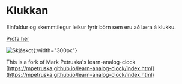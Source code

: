 # Klukkan

Einfaldur og skemmtilegur leikur fyrir börn sem eru að læra á klukku.

[Prófa hér](https://arnipluseinn.com/klukkan)

![Skjáskot](https://github.com/arnipluseinn/klukkan/blob/master/screenshot.png){:width="300px"}

This is a fork of Mark Petruska's learn-analog-clock
[https://mpetruska.github.io/learn-analog-clock/index.html](https://mpetruska.github.io/learn-analog-clock/index.html)
